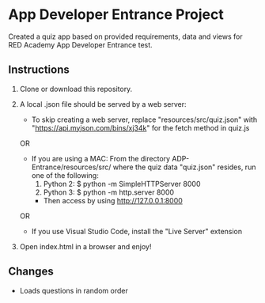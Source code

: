 # App Developer Entrance Project

Created a quiz app based on provided requirements, data and views for RED Academy App Developer Entrance test.

## Instructions

1. Clone or download this repository.
2. A local .json file should be served by a web server: 
      - To skip creating a web server, replace "resources/src/quiz.json" with "https://api.myjson.com/bins/xj34k" for the fetch method in quiz.js
      
      OR

      - If you are using a MAC: From the directory ADP-Entrance/resources/src/ where the quiz data "quiz.json" resides, run one of the following:
        1. Python 2: $ python -m SimpleHTTPServer 8000
        2. Python 3: $ python -m http.server 8000
        - Then access by using http://127.0.0.1:8000

      OR

      - If you use Visual Studio Code, install the "Live Server" extension 

3. Open index.html in a browser and enjoy!


## Changes

- Loads questions in random order
